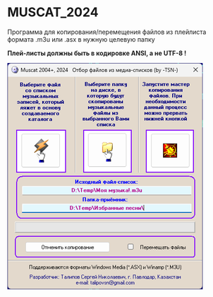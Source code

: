 # MUSCAT_2024
Программа для копирования/перемещения файлов из плейлиста формата .m3u или .asx в нужную целевую папку

__Плей-листы должны быть в кодировке ANSI, а не UTF-8 !__

![screenshot](screenshot.png)
